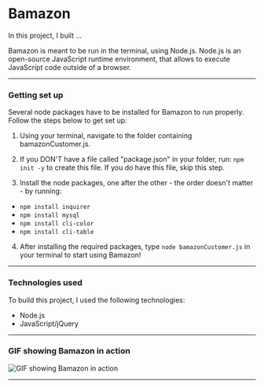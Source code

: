 # Bamazon

In this project, I built ...

Bamazon is meant to be run in the terminal, using Node.js. Node.js is an open-source JavaScript runtime environment, that allows to execute JavaScript code outside of a browser. 



---

### Getting set up

Several node packages have to be installed for Bamazon to run properly. Follow the steps below to get set up:

1. Using your terminal, navigate to the folder containing bamazonCustomer.js.

2. If you DON'T have a file called "package.json" in your folder, run: `npm init -y` to create this file. If you do have this file, skip this step.

3. Install the node packages, one after the other - the order doesn't matter - by running:
- `npm install inquirer`
- `npm install mysql`
- `npm install cli-color`
- `npm install cli-table`

4. After installing the required packages, type `node bamazonCustomer.js` in your terminal to start using Bamazon!

---

### Technologies used

To build this project, I used the following technologies:

- Node.js
- JavaScript/jQuery

---

### GIF showing Bamazon in action

![GIF showing Bamazon in action]()

---












